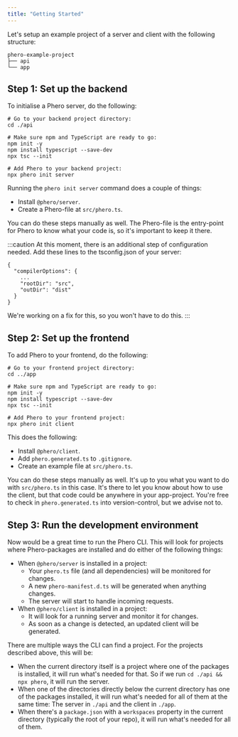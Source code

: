 ```yaml
---
title: "Getting Started"
---
```


Let's setup an example project of a server and client with the following structure:

```
phero-example-project
├── api
└── app
```

## Step 1: Set up the backend

To initialise a Phero server, do the following:

```
# Go to your backend project directory:
cd ./api
​
# Make sure npm and TypeScript are ready to go:
npm init -y
npm install typescript --save-dev
npx tsc --init
​
# Add Phero to your backend project:
npx phero init server
```

Running the `phero init server` command does a couple of things:

- Install `@phero/server`.
- Create a Phero-file at `src/phero.ts`.

You can do these steps manually as well. The Phero-file is the entry-point for Phero to know what your code is, so it's important to keep it there.

:::caution
At this moment, there is an additional step of configuration needed. Add these lines to the tsconfig.json of your server:

```
{
  "compilerOptions": {
    ...
    "rootDir": "src",
    "outDir": "dist"
  }
}
```

We're working on a fix for this, so you won't have to do this.
:::

## Step 2: Set up the frontend

To add Phero to your frontend, do the following:

```
# Go to your frontend project directory:
cd ../app

# Make sure npm and TypeScript are ready to go:
npm init -y
npm install typescript --save-dev
npx tsc --init

# Add Phero to your frontend project:
npx phero init client
```

This does the following:

- Install `@phero/client`.
- Add `phero.generated.ts` to `.gitignore`.
- Create an example file at `src/phero.ts`.

You can do these steps manually as well. It's up to you what you want to do with `src/phero.ts` in this case. It's there to let you know about how to use the client, but that code could be anywhere in your app-project. You're free to check in `phero.generated.ts` into version-control, but we advise not to.

## Step 3: Run the development environment

Now would be a great time to run the Phero CLI. This will look for projects where Phero-packages are installed and do either of the following things:

- When `@phero/server` is installed in a project:
  - Your `phero.ts` file (and all dependencies) will be monitored for changes.
  - A new `phero-manifest.d.ts` will be generated when anything changes.
  - The server will start to handle incoming requests.
- When `@phero/client` is installed in a project:
  - It will look for a running server and monitor it for changes.
  - As soon as a change is detected, an updated client will be generated.

There are multiple ways the CLI can find a project. For the projects described above, this will be:

- When the current directory itself is a project where one of the packages is installed, it will run what's needed for that. So if we run `cd ./api && npx phero`, it will run the server.
- When one of the directories directly below the current directory has one of the packages installed, it will run what's needed for all of them at the same time: The server in `./api` and the client in `./app`.
- When there's a `package.json` with a `workspaces` property in the current directory (typically the root of your repo), it will run what's needed for all of them.
